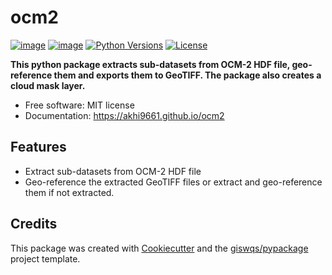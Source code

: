 # ocm2


[![image](https://img.shields.io/pypi/v/ocm2.svg)](https://pypi.python.org/pypi/ocm2)
[![image](https://img.shields.io/conda/vn/conda-forge/ocm2.svg)](https://anaconda.org/conda-forge/ocm2)
[![Python Versions](https://img.shields.io/pypi/pyversions/ocm2.svg)](https://pypi.org/project/ocm2/)
[![License](https://img.shields.io/badge/License-MIT-yellow.svg)](https://opensource.org/licenses/MIT)


**This python package extracts sub-datasets from OCM-2 HDF file, geo-reference them and exports them to GeoTIFF. The package also creates a cloud mask layer.**


-   Free software: MIT license
-   Documentation: https://akhi9661.github.io/ocm2
    

## Features

-   Extract sub-datasets from OCM-2 HDF file
-   Geo-reference the extracted GeoTIFF files or extract and geo-reference them if not extracted.

## Credits

This package was created with [Cookiecutter](https://github.com/cookiecutter/cookiecutter) and the [giswqs/pypackage](https://github.com/giswqs/pypackage) project template.

